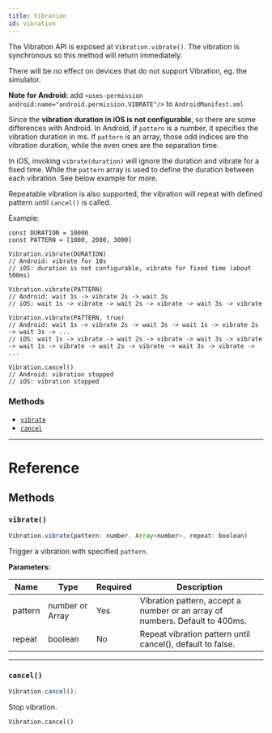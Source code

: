```yaml
---
title: Vibration
id: vibration
---
```


The Vibration API is exposed at `Vibration.vibrate()`. The vibration is synchronous so this method will return immediately.

There will be no effect on devices that do not support Vibration, eg. the simulator.

**Note for Android:** add `<uses-permission android:name="android.permission.VIBRATE"/>` to `AndroidManifest.xml`

Since the **vibration duration in iOS is not configurable**, so there are some differences with Android. In Android, if `pattern` is a number, it specifies the vibration duration in ms. If `pattern` is an array, those odd indices are the vibration duration, while the even ones are the separation time.

In iOS, invoking `vibrate(duration)` will ignore the duration and vibrate for a fixed time. While the `pattern` array is used to define the duration between each vibration. See below example for more.

Repeatable vibration is also supported, the vibration will repeat with defined pattern until `cancel()` is called.

Example:

```
const DURATION = 10000
const PATTERN = [1000, 2000, 3000]

Vibration.vibrate(DURATION)
// Android: vibrate for 10s
// iOS: duration is not configurable, vibrate for fixed time (about 500ms)

Vibration.vibrate(PATTERN)
// Android: wait 1s -> vibrate 2s -> wait 3s
// iOS: wait 1s -> vibrate -> wait 2s -> vibrate -> wait 3s -> vibrate

Vibration.vibrate(PATTERN, true)
// Android: wait 1s -> vibrate 2s -> wait 3s -> wait 1s -> vibrate 2s -> wait 3s -> ...
// iOS: wait 1s -> vibrate -> wait 2s -> vibrate -> wait 3s -> vibrate -> wait 1s -> vibrate -> wait 2s -> vibrate -> wait 3s -> vibrate -> ...

Vibration.cancel()
// Android: vibration stopped
// iOS: vibration stopped
```

### Methods

- [`vibrate`](vibration.md#vibrate)
- [`cancel`](vibration.md#cancel)

---

# Reference

## Methods

### `vibrate()`

```jsx
Vibration.vibrate(pattern: number, Array<number>, repeat: boolean)
```

Trigger a vibration with specified `pattern`.

**Parameters:**

| Name    | Type                    | Required | Description                                                                  |
| ------- | ----------------------- | -------- | ---------------------------------------------------------------------------- |
| pattern | number or Array<number> | Yes      | Vibration pattern, accept a number or an array of numbers. Default to 400ms. |
| repeat  | boolean                 | No       | Repeat vibration pattern until cancel(), default to false.                   |

---

### `cancel()`

```jsx
Vibration.cancel();
```

Stop vibration.

```
Vibration.cancel()
```
